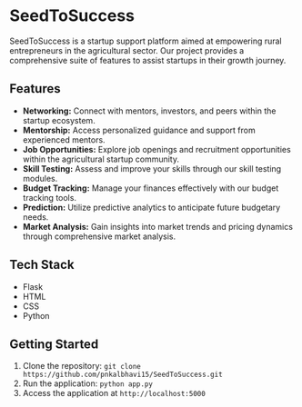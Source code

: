 # SeedToSuccess

SeedToSuccess is a startup support platform aimed at empowering rural entrepreneurs in the agricultural sector. Our project provides a comprehensive suite of features to assist startups in their growth journey.

## Features

- **Networking:** Connect with mentors, investors, and peers within the startup ecosystem.
- **Mentorship:** Access personalized guidance and support from experienced mentors.
- **Job Opportunities:** Explore job openings and recruitment opportunities within the agricultural startup community.
- **Skill Testing:** Assess and improve your skills through our skill testing modules.
- **Budget Tracking:** Manage your finances effectively with our budget tracking tools.
- **Prediction:** Utilize predictive analytics to anticipate future budgetary needs.
- **Market Analysis:** Gain insights into market trends and pricing dynamics through comprehensive market analysis.

## Tech Stack

- Flask
- HTML
- CSS
- Python

## Getting Started

1. Clone the repository: `git clone https://github.com/pnkalbhavi15/SeedToSuccess.git`
2. Run the application: `python app.py`
3. Access the application at `http://localhost:5000`

